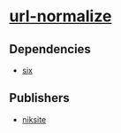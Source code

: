 # [url-normalize](https://pypi.org/project/url-normalize)

## Dependencies
- [six](packages/s/six.md)



## Publishers
- [niksite](https://pypi.org/user/niksite)

